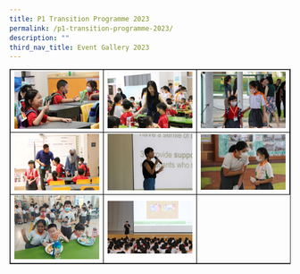 ```yaml
---
title: P1 Transition Programme 2023
permalink: /p1-transition-programme-2023/
description: ""
third_nav_title: Event Gallery 2023
---
```

<table class="table table-responsive table-bordered" border="" cellpadding="10"><tbody><tr style="height: 20px;"><td style="width: 33.333%; text-align: center; border:1px solid black;">
<img src="/images/Transit 1.jpg" style="width: 100%;">
<td style="width: 33.33%; text-align: center; border:1px solid black;">
<img src="/images/Transit 2.jpg" style="width: 100%;">
<td style="width: 33.33%; text-align: center; border:1px solid black;">
<img src="/images/Transit 3.jpg" style="width: 100%;">
<tr style="height: 20px;"><td style="width: 33.333%; text-align: center; border:1px solid black;">
<img src="/images/Transit 4.jpg" style="width: 100%;">
<td style="width: 33.33%; text-align: center; border:1px solid black;">
<img src="/images/Transit 5.jpg" style="width: 100%;">
<td style="width: 33.33%; text-align: center; border:1px solid black;">
<img src="/images/Transit 6.jpg" style="width: 100%;">
<tr style="height: 20px;"><td style="width: 33.333%; text-align: center; border:1px solid black;">
<img src="/images/Transit 7.jpg" style="width: 100%;">
<td style="width: 33.33%; text-align: center; border:1px solid black;">
<img src="/images/Transit 8.jpg" style="width: 100%;">
